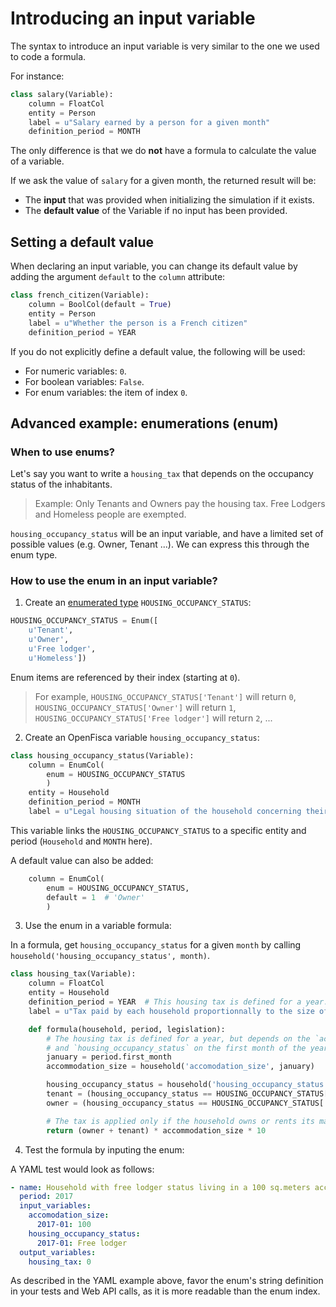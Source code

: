 # Introducing an input variable

The syntax to introduce an input variable is very similar to the one we used to code a formula.

For instance:

```py
class salary(Variable):
    column = FloatCol
    entity = Person
    label = u"Salary earned by a person for a given month"
    definition_period = MONTH
```


The only difference is that we do **not** have a formula to calculate the value of a variable.

If we ask the value of `salary` for a given month, the returned result will be:
* The **input** that was provided when initializing the simulation if it exists.
* The **default value** of the Variable if no input has been provided.

## Setting a default value

When declaring an input variable, you can change its default value by adding the argument `default` to the `column` attribute:

```py
class french_citizen(Variable):
    column = BoolCol(default = True)
    entity = Person
    label = u"Whether the person is a French citizen"
    definition_period = YEAR
```

If you do not explicitly define a default value, the following will be used:

- For numeric variables: `0`.
- For boolean variables: `False`.
- For enum variables: the item of index `0`.

## Advanced example: enumerations (enum)

### When to use enums?

Let's say you want to write a `housing_tax` that depends on the occupancy status of the inhabitants. 
> Example: Only Tenants and Owners pay the housing tax. Free Lodgers and Homeless people are exempted. 

`housing_occupancy_status` will be an input variable, and have a limited set of possible values (e.g. Owner, Tenant ...). 
We can express this through the enum type.  

### How to use the enum in an input variable?

1. Create an [enumerated type](https://en.wikipedia.org/wiki/Enumerated_type) `HOUSING_OCCUPANCY_STATUS`:  

```py
HOUSING_OCCUPANCY_STATUS = Enum([
    u'Tenant',
    u'Owner',
    u'Free lodger',
    u'Homeless'])
```

Enum items are referenced by their index (starting at `0`).
> For example, `HOUSING_OCCUPANCY_STATUS['Tenant']` will return `0`, `HOUSING_OCCUPANCY_STATUS['Owner']` will return `1`, `HOUSING_OCCUPANCY_STATUS['Free lodger']` will return `2`, ...

2. Create an OpenFisca variable `housing_occupancy_status`:  

```py
class housing_occupancy_status(Variable):
    column = EnumCol(
        enum = HOUSING_OCCUPANCY_STATUS
        )
    entity = Household
    definition_period = MONTH
    label = u"Legal housing situation of the household concerning their main residence"
```
This variable links the `HOUSING_OCCUPANCY_STATUS` to a specific entity and period (`Household` and `MONTH` here).  

A default value can also be added:

```py
    column = EnumCol(
        enum = HOUSING_OCCUPANCY_STATUS,
        default = 1  # 'Owner'
        )
```

3. Use the enum in a variable formula:  

In a formula, get `housing_occupancy_status` for a given `month` by calling `household('housing_occupancy_status', month)`.  

```py
class housing_tax(Variable):
    column = FloatCol
    entity = Household
    definition_period = YEAR  # This housing tax is defined for a year.
    label = u"Tax paid by each household proportionnally to the size of its accommodation"

    def formula(household, period, legislation):
        # The housing tax is defined for a year, but depends on the `accomodation_size` 
        # and `housing_occupancy_status` on the first month of the year.
        january = period.first_month
        accommodation_size = household('accomodation_size', january)

        housing_occupancy_status = household('housing_occupancy_status', january)
        tenant = (housing_occupancy_status == HOUSING_OCCUPANCY_STATUS['Tenant'])
        owner = (housing_occupancy_status == HOUSING_OCCUPANCY_STATUS['Owner'])

        # The tax is applied only if the household owns or rents its main residency
        return (owner + tenant) * accommodation_size * 10
```

4. Test the formula by inputing the enum:  

A YAML test would look as follows:

```yaml
- name: Household with free lodger status living in a 100 sq.meters accomodation
  period: 2017
  input_variables:
    accomodation_size:
      2017-01: 100
    housing_occupancy_status:
      2017-01: Free lodger
  output_variables:
    housing_tax: 0
```

As described in the YAML example above, favor the enum's string definition in your tests and Web API calls, as it is more readable than the enum index. 
